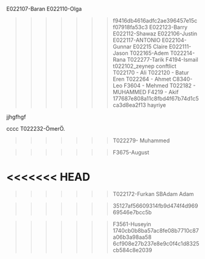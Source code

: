 E022107-Baran
E022110-Olga

> > > > > > > f9416db4616adfc2ae396457e15cf07918fa53c3
> > > > > > > E022123-Barry
> > > > > > > E022112-Shawaz
> > > > > > > E022106-Justin
> > > > > > > E022117-ANTONIO
> > > > > > > E022104-Gunnar
> > > > > > > E02215 Claire
> > > > > > > E022111-Jason
> > > > > > > T022165-Adem
> > > > > > > T022214-Rana
> > > > > > > T022277-Tarik
> > > > > > > F4194-Ismail
> > > > > > > t022102_zeynep
> > > > > > > conftlict
> > > > > > > T022170 - Ali
> > > > > > > T022120 - Batur Eren
> > > > > > > T022264 - Ahmet
> > > > > > > C8340-Leo
> > > > > > > F3604 - Mehmed
> > > > > > > T022182 - MUHAMMED
> > > > > > > F4219 - Akif
>>>>>>> 177687e808a11c8fbd4f67b74d1c5ca3d8ea2f13
hayriye

jjhgfhgf

cccc
T022232-ÖmerÖ. 


> > > > > > > T022279- Muhammed

> > > > > > > F3675-August

<<<<<<< HEAD
=======

> > > > > > > T022172-Furkan SBAdam
> > > > > > > Adam

> > > > > > > 35127af56609314fb9d474f4d96969546e7bcc5b


> > > > > > > F3561-Huseyin
> > > > > > > 1740cb0b8ba57ac8fe08b7710c87a06b3a98aa58
>>>>>>> 6cf908e27b237e8e9c0f4c1d8325cb584c8e2039
